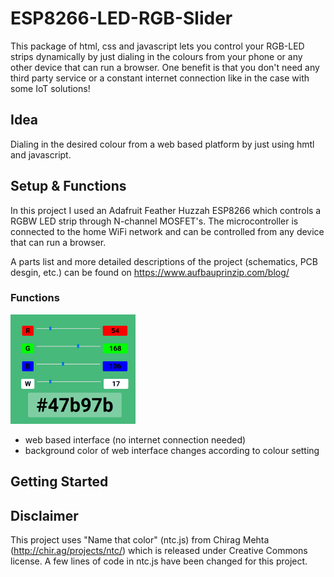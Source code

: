 # ESP8266-LED-RGB-Slider

This package of html, css and javascript lets you control your RGB-LED strips dynamically by just dialing in the colours from your phone
or any other device that can run a browser. One benefit is that you don't need any third party service or a constant internet connection
like in the case with some IoT solutions!

## Idea

Dialing in the desired colour from a web based platform by just using hmtl and javascript.

## Setup & Functions

In this project I used an Adafruit Feather Huzzah ESP8266 which controls a RGBW LED strip through N-channel MOSFET's. The microcontroller is connected to the home WiFi network and can be controlled from any device that can run a browser. 

A parts list and more detailed descriptions of the project (schematics, PCB desgin, etc.) can be found on https://www.aufbauprinzip.com/blog/

### Functions

<img src="images/snapshot.PNG" width="200">

* web based interface (no internet connection needed) 
* background color of web interface changes according to colour setting

## Getting Started

## Disclaimer

This project uses "Name that color" (ntc.js) from Chirag Mehta (http://chir.ag/projects/ntc/) which is released under Creative Commons license. A few lines of code in ntc.js have been changed for this project. 


